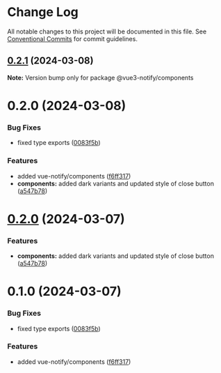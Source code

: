 # Change Log

All notable changes to this project will be documented in this file.
See [Conventional Commits](https://conventionalcommits.org) for commit guidelines.

## [0.2.1](https://github.com/f3ve/vue-notify/compare/v0.2.0...v0.2.1) (2024-03-08)

**Note:** Version bump only for package @vue3-notify/components

# 0.2.0 (2024-03-08)

### Bug Fixes

- fixed type exports ([0083f5b](https://github.com/f3ve/vue-notify/commit/0083f5b123677d4e6c36794b1fb51af56e723f4b))

### Features

- added vue-notify/components ([f6ff317](https://github.com/f3ve/vue-notify/commit/f6ff31780542cfe376ce816786e4c50f53943136))
- **components:** added dark variants and updated style of close button ([a547b78](https://github.com/f3ve/vue-notify/commit/a547b78d1628622e58b50039fa8f8eb18d65a64c))

# [0.2.0](https://github.com/f3ve/vue-notify/compare/@vue-notify/components@0.1.0...@vue-notify/components@0.2.0) (2024-03-07)

### Features

- **components:** added dark variants and updated style of close button ([a547b78](https://github.com/f3ve/vue-notify/commit/a547b78d1628622e58b50039fa8f8eb18d65a64c))

# 0.1.0 (2024-03-07)

### Bug Fixes

- fixed type exports ([0083f5b](https://github.com/f3ve/vue-notify/commit/0083f5b123677d4e6c36794b1fb51af56e723f4b))

### Features

- added vue-notify/components ([f6ff317](https://github.com/f3ve/vue-notify/commit/f6ff31780542cfe376ce816786e4c50f53943136))

